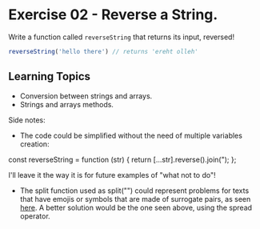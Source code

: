 # Exercise 02 - Reverse a String.

Write a function called `reverseString` that returns its input, reversed!

```javascript
reverseString('hello there') // returns 'ereht olleh'
```

## Learning Topics

- Conversion between strings and arrays.
- Strings and arrays methods.


Side notes:
- The code could be simplified without the need of multiple variables creation:

const reverseString = function (str) {
  return \[...str].reverse().join(");
};

I'll leave it the way it is for future examples of "what not to do"!

- The split function used as split("") could represent problems for texts that have emojis or symbols that are made of surrogate pairs, as seen [here](https://stackoverflow.com/questions/4547609/how-to-get-character-array-from-a-string/34717402#34717402). A better solution would be the one seen above, using the spread operator.